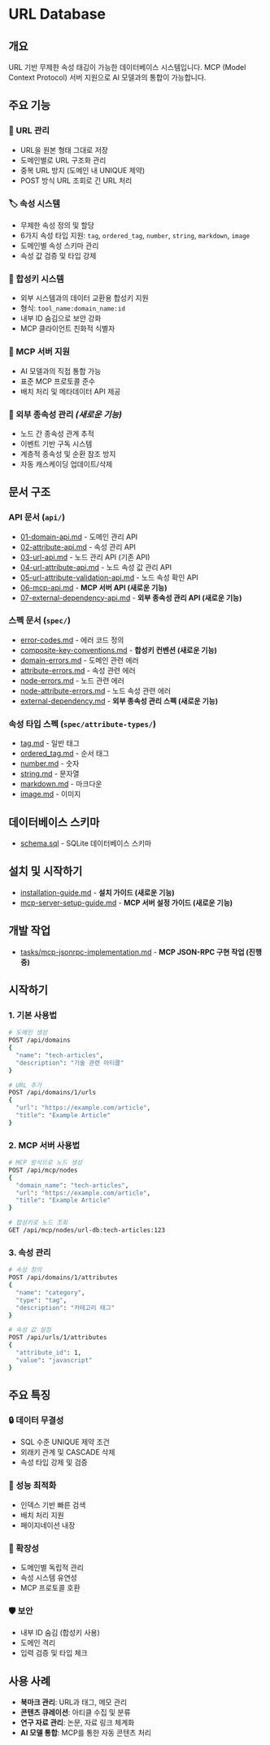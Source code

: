 # URL Database

## 개요
URL 기반 무제한 속성 태깅이 가능한 데이터베이스 시스템입니다. 
MCP (Model Context Protocol) 서버 지원으로 AI 모델과의 통합이 가능합니다.

## 주요 기능

### 🔗 URL 관리
- URL을 원본 형태 그대로 저장
- 도메인별로 URL 구조화 관리
- 중복 URL 방지 (도메인 내 UNIQUE 제약)
- POST 방식 URL 조회로 긴 URL 처리

### 🏷️ 속성 시스템
- 무제한 속성 정의 및 할당
- 6가지 속성 타입 지원: `tag`, `ordered_tag`, `number`, `string`, `markdown`, `image`
- 도메인별 속성 스키마 관리
- 속성 값 검증 및 타입 강제

### 🔑 합성키 시스템
- 외부 시스템과의 데이터 교환용 합성키 지원
- 형식: `tool_name:domain_name:id`
- 내부 ID 숨김으로 보안 강화
- MCP 클라이언트 친화적 식별자

### 🤖 MCP 서버 지원
- AI 모델과의 직접 통합 가능
- 표준 MCP 프로토콜 준수
- 배치 처리 및 메타데이터 API 제공

### 🔗 외부 종속성 관리 *(새로운 기능)*
- 노드 간 종속성 관계 추적
- 이벤트 기반 구독 시스템
- 계층적 종속성 및 순환 참조 방지
- 자동 캐스케이딩 업데이트/삭제

## 문서 구조

### API 문서 (`api/`)
- [01-domain-api.md](api/01-domain-api.md) - 도메인 관리 API
- [02-attribute-api.md](api/02-attribute-api.md) - 속성 관리 API
- [03-url-api.md](api/03-url-api.md) - 노드 관리 API (기존 API)
- [04-url-attribute-api.md](api/04-url-attribute-api.md) - 노드 속성 값 관리 API
- [05-url-attribute-validation-api.md](api/05-url-attribute-validation-api.md) - 노드 속성 확인 API
- [06-mcp-api.md](api/06-mcp-api.md) - **MCP 서버 API (새로운 기능)**
- [07-external-dependency-api.md](api/07-external-dependency-api.md) - **외부 종속성 관리 API (새로운 기능)**

### 스펙 문서 (`spec/`)
- [error-codes.md](spec/error-codes.md) - 에러 코드 정의
- [composite-key-conventions.md](spec/composite-key-conventions.md) - **합성키 컨벤션 (새로운 기능)**
- [domain-errors.md](spec/domain-errors.md) - 도메인 관련 에러
- [attribute-errors.md](spec/attribute-errors.md) - 속성 관련 에러
- [node-errors.md](spec/node-errors.md) - 노드 관련 에러
- [node-attribute-errors.md](spec/node-attribute-errors.md) - 노드 속성 관련 에러
- [external-dependency.md](spec/external-dependency.md) - **외부 종속성 관리 스펙 (새로운 기능)**

### 속성 타입 스펙 (`spec/attribute-types/`)
- [tag.md](spec/attribute-types/tag.md) - 일반 태그
- [ordered_tag.md](spec/attribute-types/ordered_tag.md) - 순서 태그
- [number.md](spec/attribute-types/number.md) - 숫자
- [string.md](spec/attribute-types/string.md) - 문자열
- [markdown.md](spec/attribute-types/markdown.md) - 마크다운
- [image.md](spec/attribute-types/image.md) - 이미지

## 데이터베이스 스키마
- [schema.sql](../schema.sql) - SQLite 데이터베이스 스키마

## 설치 및 시작하기
- [installation-guide.md](installation-guide.md) - **설치 가이드 (새로운 기능)**
- [mcp-server-setup-guide.md](mcp-server-setup-guide.md) - **MCP 서버 설정 가이드 (새로운 기능)**

## 개발 작업
- [tasks/mcp-jsonrpc-implementation.md](tasks/mcp-jsonrpc-implementation.md) - **MCP JSON-RPC 구현 작업 (진행 중)**

## 시작하기

### 1. 기본 사용법
```bash
# 도메인 생성
POST /api/domains
{
  "name": "tech-articles",
  "description": "기술 관련 아티클"
}

# URL 추가
POST /api/domains/1/urls
{
  "url": "https://example.com/article",
  "title": "Example Article"
}
```

### 2. MCP 서버 사용법
```bash
# MCP 방식으로 노드 생성
POST /api/mcp/nodes
{
  "domain_name": "tech-articles",
  "url": "https://example.com/article",
  "title": "Example Article"
}

# 합성키로 노드 조회
GET /api/mcp/nodes/url-db:tech-articles:123
```

### 3. 속성 관리
```bash
# 속성 정의
POST /api/domains/1/attributes
{
  "name": "category",
  "type": "tag",
  "description": "카테고리 태그"
}

# 속성 값 설정
POST /api/urls/1/attributes
{
  "attribute_id": 1,
  "value": "javascript"
}
```

## 주요 특징

### 🔒 데이터 무결성
- SQL 수준 UNIQUE 제약 조건
- 외래키 관계 및 CASCADE 삭제
- 속성 타입 강제 및 검증

### 🚀 성능 최적화
- 인덱스 기반 빠른 검색
- 배치 처리 지원
- 페이지네이션 내장

### 🔌 확장성
- 도메인별 독립적 관리
- 속성 시스템 유연성
- MCP 프로토콜 호환

### 🛡️ 보안
- 내부 ID 숨김 (합성키 사용)
- 도메인 격리
- 입력 검증 및 타입 체크

## 사용 사례

- **북마크 관리**: URL과 태그, 메모 관리
- **콘텐츠 큐레이션**: 아티클 수집 및 분류
- **연구 자료 관리**: 논문, 자료 링크 체계화
- **AI 모델 통합**: MCP를 통한 자동 콘텐츠 처리
